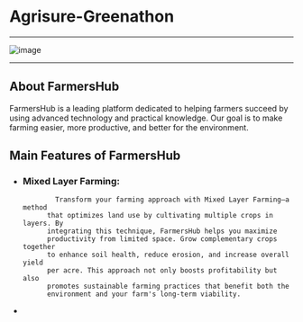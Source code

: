 # Agrisure-Greenathon
---



![image](https://github.com/user-attachments/assets/84a655ca-3f37-4871-a7dd-ac436bc52f5d)

---
## About FarmersHub
 FarmersHub is a leading platform dedicated to helping farmers succeed
          by using advanced technology and practical knowledge. Our goal is to
          make farming easier, more productive, and better for the environment.
## Main Features of FarmersHub
* ### Mixed Layer Farming:
              Transform your farming approach with Mixed Layer Farming—a method
            that optimizes land use by cultivating multiple crops in layers. By
            integrating this technique, FarmersHub helps you maximize
            productivity from limited space. Grow complementary crops together
            to enhance soil health, reduce erosion, and increase overall yield
            per acre. This approach not only boosts profitability but also
            promotes sustainable farming practices that benefit both the
            environment and your farm's long-term viability.
* 

